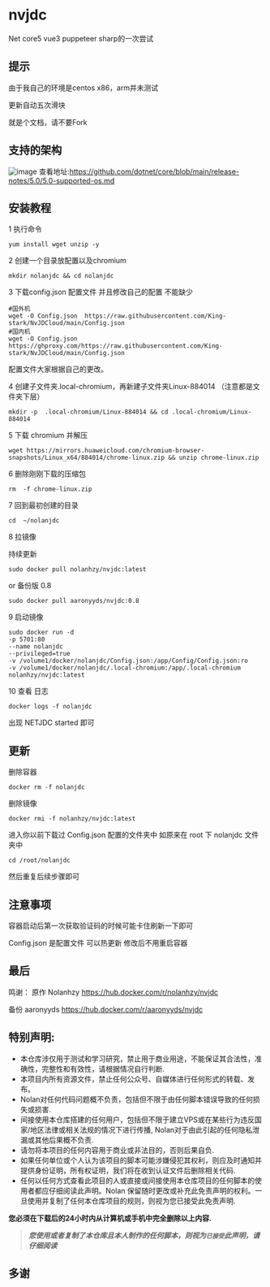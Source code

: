 # nvjdc

Net core5  vue3 puppeteer sharp的一次尝试

## 提示

由于我自己的环境是centos x86，arm并未测试

更新自动五次滑块

就是个文档，请不要Fork

## 支持的架构

![image](https://user-images.githubusercontent.com/87279659/137679751-7c2e901f-0429-4c5c-a6d2-120b8848048f.png)
查看地址:https://github.com/dotnet/core/blob/main/release-notes/5.0/5.0-supported-os.md

## 安装教程

1 执行命令

```
yum install wget unzip -y
```

2 创建一个目录放配置以及chromium

```
mkdir nolanjdc && cd nolanjdc
```

3 下载config.json 配置文件 并且修改自己的配置 不能缺少

```
#国外机
wget -O Config.json  https://raw.githubusercontent.com/King-stark/NvJDCloud/main/Config.json
#国内机
wget -O Config.json   https://ghproxy.com/https://raw.githubusercontent.com/King-stark/NvJDCloud/main/Config.json
```
配置文件大家根据自己的更改。

4 创建子文件夹.local-chromium，再新建子文件夹Linux-884014 （注意都是文件夹下层）

```
mkdir -p  .local-chromium/Linux-884014 && cd .local-chromium/Linux-884014
```

5 下载 chromium 并解压

```
wget https://mirrors.huaweicloud.com/chromium-browser-snapshots/Linux_x64/884014/chrome-linux.zip && unzip chrome-linux.zip
```

6 删除刚刚下载的压缩包

```
rm  -f chrome-linux.zip
```

7 回到最初创建的目录

```
cd  ~/nolanjdc
```

8 拉镜像

持续更新

```
sudo docker pull nolanhzy/nvjdc:latest
```
or 备份版 0.8

```
sudo docker pull aaronyyds/nvjdc:0.8
```

9 启动镜像

```
sudo docker run -d 
-p 5701:80 
--name nolanjdc 
--privileged=true 
-v /volume1/docker/nolanjdc/Config.json:/app/Config/Config.json:ro 
-v /volume1/docker/nolanjdc/.local-chromium:/app/.local-chromium  
nolanhzy/nvjdc:latest
```

10 查看 日志

```
docker logs -f nolanjdc 

```

出现 NETJDC  started 即可

## 更新

删除容器

```
docker rm -f nolanjdc 
```

删除镜像

```
docker rmi -f nolanhzy/nvjdc:latest
```

进入你以前下载过 Config.json 配置的文件夹中
如原来在 root 下 nolanjdc 文件夹中

```
cd /root/nolanjdc 
```

然后重复后续步骤即可

## 注意事项

容器启动后第一次获取验证码的时候可能卡住刷新一下即可

Config.json 是配置文件 可以热更新 修改后不用重启容器

## 最后

鸣谢：
原作 Nolanhzy
https://hub.docker.com/r/nolanhzy/nvjdc

备份 aaronyyds
https://hub.docker.com/r/aaronyyds/nvjdc



## 特别声明:

* 本仓库涉仅用于测试和学习研究，禁止用于商业用途，不能保证其合法性，准确性，完整性和有效性，请根据情况自行判断.
* 本项目内所有资源文件，禁止任何公众号、自媒体进行任何形式的转载、发布。
* Nolan对任何代码问题概不负责，包括但不限于由任何脚本错误导致的任何损失或损害.
* 间接使用本仓库搭建的任何用户，包括但不限于建立VPS或在某些行为违反国家/地区法律或相关法规的情况下进行传播, Nolan对于由此引起的任何隐私泄漏或其他后果概不负责.
* 请勿将本项目的任何内容用于商业或非法目的，否则后果自负.
* 如果任何单位或个人认为该项目的脚本可能涉嫌侵犯其权利，则应及时通知并提供身份证明，所有权证明，我们将在收到认证文件后删除相关代码.
* 任何以任何方式查看此项目的人或直接或间接使用本仓库项目的任何脚本的使用者都应仔细阅读此声明。Nolan 保留随时更改或补充此免责声明的权利。一旦使用并复制了任何本仓库项目的规则，则视为您已接受此免责声明.

**您必须在下载后的24小时内从计算机或手机中完全删除以上内容.**  </br>

> ***您使用或者复制了本仓库且本人制作的任何脚本，则视为`已接受`此声明，请仔细阅读***

## 多谢
